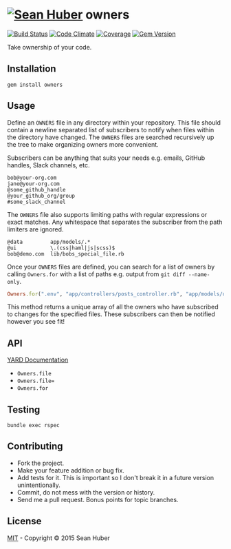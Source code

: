 # [![Sean Huber](https://cloud.githubusercontent.com/assets/2419/6550752/832d9a64-c5ea-11e4-9717-6f9aa6e023b5.png)](https://github.com/shuber) owners

[![Build Status](https://secure.travis-ci.org/shuber/owners.svg)](http://travis-ci.org/shuber/owners) [![Code Climate](https://codeclimate.com/github/shuber/owners/badges/gpa.svg)](https://codeclimate.com/github/shuber/owners) [![Coverage](https://codeclimate.com/github/shuber/owners/badges/coverage.svg)](https://codeclimate.com/github/shuber/owners) [![Gem Version](https://badge.fury.io/rb/owners.svg)](http://badge.fury.io/rb/owners)

Take ownership of your code.


## Installation

```
gem install owners
```


## Usage

Define an `OWNERS` file in any directory within your repository. This file should contain a newline separated list of subscribers to notify when files within the directory have changed. The `OWNERS` files are searched recursively up the tree to make organizing owners more convenient.

Subscribers can be anything that suits your needs e.g. emails, GitHub handles, Slack channels, etc.

```
bob@your-org.com
jane@your-org.com
@some_github_handle
@your_github_org/group
#some_slack_channel
```

The `OWNERS` file also supports limiting paths with regular expressions or exact matches. Any whitespace that separates the subscriber from the path limiters are ignored.

```
@data         app/models/.*
@ui           \.(css|haml|js|scss)$
bob@demo.com  lib/bobs_special_file.rb
```

Once your `OWNERS` files are defined, you can search for a list of owners by calling `Owners.for` with a list of paths e.g. output from `git diff --name-only`.

```ruby
Owners.for(".env", "app/controllers/posts_controller.rb", "app/models/user.rb")
```

This method returns a unique array of all the owners who have subscribed to changes for the specified files. These subscribers can then be notified however you see fit!

## API

[YARD Documentation](http://www.rubydoc.info/github/shuber/owners)

* `Owners.file`
* `Owners.file=`
* `Owners.for`


## Testing

```
bundle exec rspec
```


## Contributing

* Fork the project.
* Make your feature addition or bug fix.
* Add tests for it. This is important so I don't break it in a future version unintentionally.
* Commit, do not mess with the version or history.
* Send me a pull request. Bonus points for topic branches.


## License

[MIT](https://github.com/shuber/owners/blob/master/LICENSE)  - Copyright © 2015 Sean Huber
